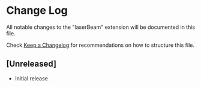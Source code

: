 # Change Log

All notable changes to the "laserBeam" extension will be documented in this file.

Check [Keep a Changelog](http://keepachangelog.com/) for recommendations on how to structure this file.

## [Unreleased]

- Initial release
